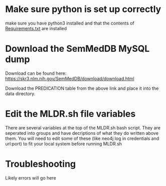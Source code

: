 # Make sure python is set up correctly

make sure you have python3 installed and that the contents of [Requirements.txt](https://github.com/RTXteam/RTX/blob/master/requirements.txt) are installed

# Download the SemMedDB MySQL dump

Download can be found here: https://skr3.nlm.nih.gov/SemMedDB/download/download.html

Download the PREDICATION table from the above link and place it into the data directory.

# Edit the MLDR.sh file variables

There are several variables at the top of the MLDR.sh bash script. They are seperated into groups and have decriptions of what they do written above them. You will need to edit some of these (like neo4j log in credentials and url:port) to fit your local system before running MLDR.sh 

# Troubleshooting

Likely errors will go here
